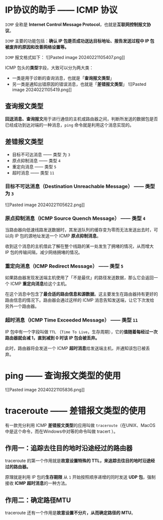 # IP协议的助手 —— ICMP 协议
`ICMP` 全称是 **Internet Control Message Protocol**，也就是**互联网控制报文协议**。

`ICMP` 主要的功能包括：**确认 IP 包是否成功送达目标地址、报告发送过程中 IP 包被废弃的原因和改善网络设置等。**

`ICMP` 报文格式如下：
![[Pasted image 20240221105407.png]]

ICMP 包头的**类型**字段，大致可以分为两大类：
- 一类是用于诊断的查询消息，也就是「**查询报文类型**」
- 另一类是通知出错原因的错误消息，也就是「**差错报文类型**」
![[Pasted image 20240221105419.png]]

## 查询报文类型
**回送消息、查询报文**用于进行通信的主机或路由器之间，判断所发送的数据包是否已经成功到达对端的一种消息，`ping` 命令就是利用这个消息实现的。

## 差错报文类型
- 目标不可达消息 —— 类型 为 `3`
- 原点抑制消息 —— 类型 `4`
- 重定向消息 —— 类型 `5`
- 超时消息 —— 类型 `11`

### 目标不可达消息（Destination Unreachable Message） —— 类型为 `3`
![[Pasted image 20240221105622.png]]

### 原点抑制消息（ICMP Source Quench Message） —— 类型 `4`
当路由器向低速线路发送数据时，其发送队列的缓存变为零而无法发送出去时，可以向 IP 包的源地址发送一个 ICMP **原点抑制消息**。

收到这个消息的主机借此了解在整个线路的某一处发生了拥堵的情况，从而增大 IP 包的传输间隔，减少网络拥堵的情况。

### 重定向消息（ICMP Redirect Message） —— 类型 `5`
如果路由器发现发送端主机使用了「不是最优」的路径发送数据，那么它会返回一个 ICMP **重定向消息**给这个主机。

在这个消息中包含了**最合适的路由信息和源数据**。这主要发生在路由器持有更好的路由信息的情况下。路由器会通过这样的 ICMP 消息告知发送端，让它下次发给另外一个路由器。

### 超时消息（ICMP Time Exceeded Message） —— 类型 `11`
IP 包中有一个字段叫做 `TTL` （`Time To Live`，生存周期），它的**值随着每经过一次路由器就会减 1，直到减到 0 时该 IP 包会被丢弃。**

此时，路由器将会发送一个 ICMP **超时消息**给发送端主机，并通知该包已被丢弃。

# ping —— 查询报文类型的使用
![[Pasted image 20240221105836.png]]

# traceroute —— 差错报文类型的使用
有一款充分利用 ICMP **差错报文类型**的应用叫做 `traceroute`（在UNIX、MacOS中是这个命令，而在Windows中对等的命令叫做 tracert ）。

## 作用一：追踪去往目的地时沿途经过的路由器
traceroute 的第一个作用就是**故意设置特殊的 TTL，来追踪去往目的地时沿途经过的路由器。**

原理就是利用 IP 包的**生存期限** 从 `1` 开始按照顺序递增的同时发送 **UDP 包**，强制接收 **ICMP 超时消息**的一种方法。

## 作用二：确定路径MTU
traceroute 还有一个作用是**故意设置不分片，从而确定路径的 MTU**。